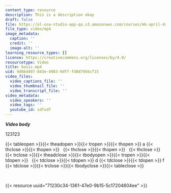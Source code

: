 ```yaml
---
content_type: resource
description: This is a description okay
draft: false
file: https://ol-ocw-studio-app-qa.s3.amazonaws.com/courses/mb-april-4a/basic.mp4
file_type: video/mp4
image_metadata:
  caption: ''
  credit: ''
  image-alt: ''
learning_resource_types: []
license: https://creativecommons.org/licenses/by/4.0/
resourcetype: Video
title: basic.mp4
uid: 9d66d497-843e-4983-9dff-fd8d7956cf15
video_files:
  video_captions_file: ''
  video_thumbnail_file: ''
  video_transcript_file: ''
video_metadata:
  video_speakers: ''
  video_tags: ''
  youtube_id: sdfsdf
---
```

***Video body***

123123

{{< tableopen >}}{{< theadopen >}}{{< tropen >}}{{< thopen >}}
a
{{< thclose >}}{{< thopen >}}
 
{{< thclose >}}{{< thopen >}}
 
{{< thclose >}}{{< trclose >}}{{< theadclose >}}{{< tbodyopen >}}{{< tropen >}}{{< tdopen >}}
 
{{< tdclose >}}{{< tdopen >}}
d
{{< tdclose >}}{{< tdopen >}}
f
{{< tdclose >}}{{< trclose >}}{{< tbodyclose >}}{{< tableclose >}}

 

{{< resource uuid="71230c34-1361-47e0-9b15-5c17204604ee" >}}